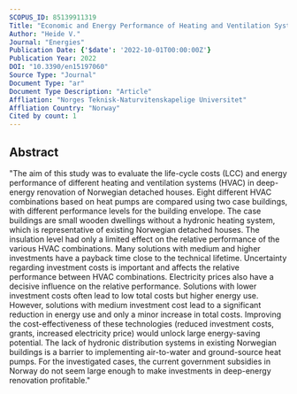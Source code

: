 ```yaml
---
SCOPUS_ID: 85139911319
Title: "Economic and Energy Performance of Heating and Ventilation Systems in Deep Retrofitted Norwegian Detached Houses †"
Author: "Heide V."
Journal: "Energies"
Publication Date: {'$date': '2022-10-01T00:00:00Z'}
Publication Year: 2022
DOI: "10.3390/en15197060"
Source Type: "Journal"
Document Type: "ar"
Document Type Description: "Article"
Affliation: "Norges Teknisk-Naturvitenskapelige Universitet"
Affliation Country: "Norway"
Cited by count: 1
---
```


## Abstract
"The aim of this study was to evaluate the life-cycle costs (LCC) and energy performance of different heating and ventilation systems (HVAC) in deep-energy renovation of Norwegian detached houses. Eight different HVAC combinations based on heat pumps are compared using two case buildings, with different performance levels for the building envelope. The case buildings are small wooden dwellings without a hydronic heating system, which is representative of existing Norwegian detached houses. The insulation level had only a limited effect on the relative performance of the various HVAC combinations. Many solutions with medium and higher investments have a payback time close to the technical lifetime. Uncertainty regarding investment costs is important and affects the relative performance between HVAC combinations. Electricity prices also have a decisive influence on the relative performance. Solutions with lower investment costs often lead to low total costs but higher energy use. However, solutions with medium investment cost lead to a significant reduction in energy use and only a minor increase in total costs. Improving the cost-effectiveness of these technologies (reduced investment costs, grants, increased electricity price) would unlock large energy-saving potential. The lack of hydronic distribution systems in existing Norwegian buildings is a barrier to implementing air-to-water and ground-source heat pumps. For the investigated cases, the current government subsidies in Norway do not seem large enough to make investments in deep-energy renovation profitable."
